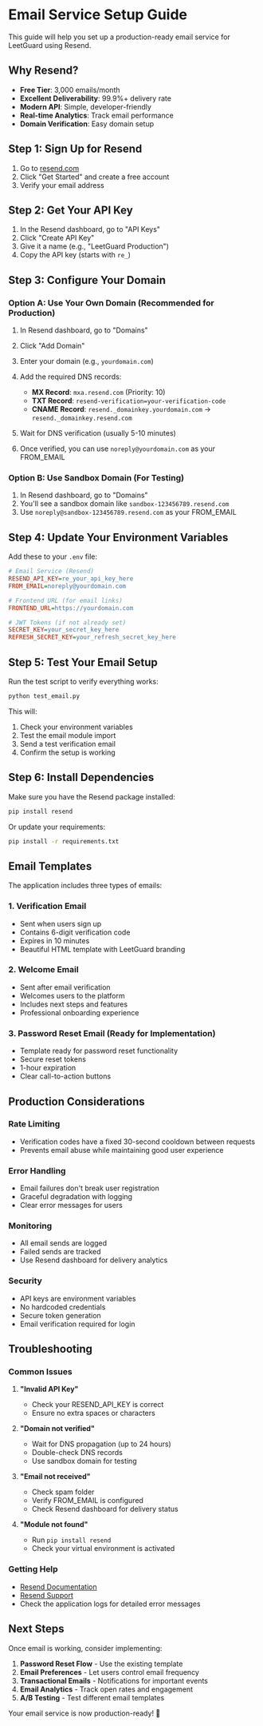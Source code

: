 # Email Service Setup Guide

This guide will help you set up a production-ready email service for LeetGuard using Resend.

## Why Resend?

- **Free Tier**: 3,000 emails/month
- **Excellent Deliverability**: 99.9%+ delivery rate
- **Modern API**: Simple, developer-friendly
- **Real-time Analytics**: Track email performance
- **Domain Verification**: Easy domain setup

## Step 1: Sign Up for Resend

1. Go to [resend.com](https://resend.com)
2. Click "Get Started" and create a free account
3. Verify your email address

## Step 2: Get Your API Key

1. In the Resend dashboard, go to "API Keys"
2. Click "Create API Key"
3. Give it a name (e.g., "LeetGuard Production")
4. Copy the API key (starts with `re_`)

## Step 3: Configure Your Domain

### Option A: Use Your Own Domain (Recommended for Production)

1. In Resend dashboard, go to "Domains"
2. Click "Add Domain"
3. Enter your domain (e.g., `yourdomain.com`)
4. Add the required DNS records:

   - **MX Record**: `mxa.resend.com` (Priority: 10)
   - **TXT Record**: `resend-verification=your-verification-code`
   - **CNAME Record**: `resend._domainkey.yourdomain.com` → `resend._domainkey.resend.com`

5. Wait for DNS verification (usually 5-10 minutes)
6. Once verified, you can use `noreply@yourdomain.com` as your FROM_EMAIL

### Option B: Use Sandbox Domain (For Testing)

1. In Resend dashboard, go to "Domains"
2. You'll see a sandbox domain like `sandbox-123456789.resend.com`
3. Use `noreply@sandbox-123456789.resend.com` as your FROM_EMAIL

## Step 4: Update Your Environment Variables

Add these to your `.env` file:

```ini
# Email Service (Resend)
RESEND_API_KEY=re_your_api_key_here
FROM_EMAIL=noreply@yourdomain.com

# Frontend URL (for email links)
FRONTEND_URL=https://yourdomain.com

# JWT Tokens (if not already set)
SECRET_KEY=your_secret_key_here
REFRESH_SECRET_KEY=your_refresh_secret_key_here
```

## Step 5: Test Your Email Setup

Run the test script to verify everything works:

```bash
python test_email.py
```

This will:

1. Check your environment variables
2. Test the email module import
3. Send a test verification email
4. Confirm the setup is working

## Step 6: Install Dependencies

Make sure you have the Resend package installed:

```bash
pip install resend
```

Or update your requirements:

```bash
pip install -r requirements.txt
```

## Email Templates

The application includes three types of emails:

### 1. Verification Email

- Sent when users sign up
- Contains 6-digit verification code
- Expires in 10 minutes
- Beautiful HTML template with LeetGuard branding

### 2. Welcome Email

- Sent after email verification
- Welcomes users to the platform
- Includes next steps and features
- Professional onboarding experience

### 3. Password Reset Email (Ready for Implementation)

- Template ready for password reset functionality
- Secure reset tokens
- 1-hour expiration
- Clear call-to-action buttons

## Production Considerations

### Rate Limiting

- Verification codes have a fixed 30-second cooldown between requests
- Prevents email abuse while maintaining good user experience

### Error Handling

- Email failures don't break user registration
- Graceful degradation with logging
- Clear error messages for users

### Monitoring

- All email sends are logged
- Failed sends are tracked
- Use Resend dashboard for delivery analytics

### Security

- API keys are environment variables
- No hardcoded credentials
- Secure token generation
- Email verification required for login

## Troubleshooting

### Common Issues

1. **"Invalid API Key"**

   - Check your RESEND_API_KEY is correct
   - Ensure no extra spaces or characters

2. **"Domain not verified"**

   - Wait for DNS propagation (up to 24 hours)
   - Double-check DNS records
   - Use sandbox domain for testing

3. **"Email not received"**

   - Check spam folder
   - Verify FROM_EMAIL is configured
   - Check Resend dashboard for delivery status

4. **"Module not found"**
   - Run `pip install resend`
   - Check your virtual environment is activated

### Getting Help

- [Resend Documentation](https://resend.com/docs)
- [Resend Support](https://resend.com/support)
- Check the application logs for detailed error messages

## Next Steps

Once email is working, consider implementing:

1. **Password Reset Flow** - Use the existing template
2. **Email Preferences** - Let users control email frequency
3. **Transactional Emails** - Notifications for important events
4. **Email Analytics** - Track open rates and engagement
5. **A/B Testing** - Test different email templates

Your email service is now production-ready! 🎉
